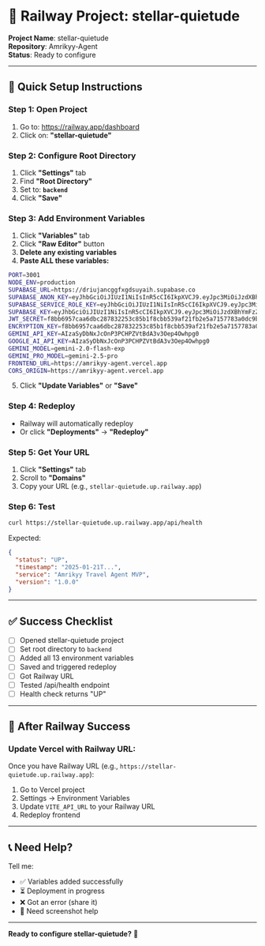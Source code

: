 # 🚂 Railway Project: stellar-quietude

**Project Name**: stellar-quietude  
**Repository**: Amrikyy-Agent  
**Status**: Ready to configure  

---

## 🎯 **Quick Setup Instructions**

### Step 1: Open Project
1. Go to: https://railway.app/dashboard
2. Click on: **"stellar-quietude"**

### Step 2: Configure Root Directory
1. Click **"Settings"** tab
2. Find **"Root Directory"**
3. Set to: **`backend`**
4. Click **"Save"**

### Step 3: Add Environment Variables
1. Click **"Variables"** tab
2. Click **"Raw Editor"** button
3. **Delete any existing variables**
4. **Paste ALL these variables:**

```bash
PORT=3001
NODE_ENV=production
SUPABASE_URL=https://driujancggfxgdsuyaih.supabase.co
SUPABASE_ANON_KEY=eyJhbGciOiJIUzI1NiIsInR5cCI6IkpXVCJ9.eyJpc3MiOiJzdXBhYmFzZSIsInJlZiI6ImRyaXVqYW5jZ2dmeGdkc3V5YWloIiwicm9sZSI6ImFub24iLCJpYXQiOjE3NjA4MTc3MDgsImV4cCI6MjA3NjM5MzcwOH0.4CZCB1D2pPcxELpS5edmRW6lJ7y3_N0aRubjJGl2bhY
SUPABASE_SERVICE_ROLE_KEY=eyJhbGciOiJIUzI1NiIsInR5cCI6IkpXVCJ9.eyJpc3MiOiJzdXBhYmFzZSIsInJlZiI6ImRyaXVqYW5jZ2dmeGdkc3V5YWloIiwicm9sZSI6InNlcnZpY2Vfcm9sZSIsImlhdCI6MTc2MDgxNzcwOCwiZXhwIjoyMDc2MzkzNzA4fQ.u-jExSAb_ZhM2fwH82D9p_EdJ0ths4OfrE1BSNSEWMc
SUPABASE_KEY=eyJhbGciOiJIUzI1NiIsInR5cCI6IkpXVCJ9.eyJpc3MiOiJzdXBhYmFzZSIsInJlZiI6ImRyaXVqYW5jZ2dmeGdkc3V5YWloIiwicm9sZSI6ImFub24iLCJpYXQiOjE3NjA4MTc3MDgsImV4cCI6MjA3NjM5MzcwOH0.4CZCB1D2pPcxELpS5edmRW6lJ7y3_N0aRubjJGl2bhY
JWT_SECRET=f8bb6957caa6dbc287832253c85b1f8cbb539af21fb2e5a7157783a0dc9b8624
ENCRYPTION_KEY=f8bb6957caa6dbc287832253c85b1f8cbb539af21fb2e5a7157783a0dc9b8624
GEMINI_API_KEY=AIzaSyDbNxJcOnP3PCHPZVtBdA3v3Oep4Owhpg0
GOOGLE_AI_API_KEY=AIzaSyDbNxJcOnP3PCHPZVtBdA3v3Oep4Owhpg0
GEMINI_MODEL=gemini-2.0-flash-exp
GEMINI_PRO_MODEL=gemini-2.5-pro
FRONTEND_URL=https://amrikyy-agent.vercel.app
CORS_ORIGIN=https://amrikyy-agent.vercel.app
```

5. Click **"Update Variables"** or **"Save"**

### Step 4: Redeploy
- Railway will automatically redeploy
- Or click **"Deployments"** → **"Redeploy"**

### Step 5: Get Your URL
1. Click **"Settings"** tab
2. Scroll to **"Domains"**
3. Copy your URL (e.g., `stellar-quietude.up.railway.app`)

### Step 6: Test
```bash
curl https://stellar-quietude.up.railway.app/api/health
```

Expected:
```json
{
  "status": "UP",
  "timestamp": "2025-01-21T...",
  "service": "Amrikyy Travel Agent MVP",
  "version": "1.0.0"
}
```

---

## ✅ **Success Checklist**

- [ ] Opened stellar-quietude project
- [ ] Set root directory to `backend`
- [ ] Added all 13 environment variables
- [ ] Saved and triggered redeploy
- [ ] Got Railway URL
- [ ] Tested /api/health endpoint
- [ ] Health check returns "UP"

---

## 🎯 **After Railway Success**

### Update Vercel with Railway URL:

Once you have Railway URL (e.g., `https://stellar-quietude.up.railway.app`):

1. Go to Vercel project
2. Settings → Environment Variables
3. Update `VITE_API_URL` to your Railway URL
4. Redeploy frontend

---

## 📞 **Need Help?**

Tell me:
- ✅ Variables added successfully
- ⏳ Deployment in progress
- ❌ Got an error (share it)
- 📸 Need screenshot help

---

**Ready to configure stellar-quietude?** 🚀
